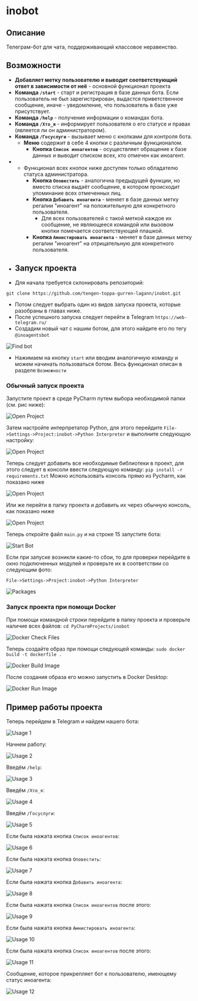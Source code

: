 # inobot

## Описание
Телеграм-бот для чата, поддерживающий классовое неравенство.

## Возможности
- **Добавляет метку пользователю и выводит соответствующий ответ в зависимости от неё** - основной функционал проекта
- **Команда ```/start```** - старт и регистрация в базе данных бота. Если пользователь не был зарегистрирован, выдастся приветственное сообщение, иначе - уведомление, что пользователь в базе уже присутствует.
- **Команда ```/help```** - получение информации о командах бота.
- **Команда ```/Хто_я```** - информирует пользователя о его статусе и правах (является ли он администратором).
- **Команда ```/Госуслуги```** - вызывает меню с кнопками для контроля бота.
  - **Меню** содержит в себе 4 кнопки с различным функционалом.
    - **Кнопка ```Список иноагентов```** - осуществляет обращение к базе данных и выводит списком всех, кто отмечен как иноагент.
- - Функционал всех кнопок ниже доступен только обладателю статуса администратора.
    - **Кнопка ```Оповестить```** - аналогична предыдущей функции, но вместо списка выдаёт сообщение, в котором происходит упоминание всех отмеченных лиц.
    - **Кнопка ```Добавить иноагента```** - меняет в базе данных метку регалии "иноагент" на положительную для конкретного пользователя.
      - Для всех пользователей с такой меткой каждое их сообщение, не являющееся командой или вызовом кнопки помечается соответствующей плашкой.
    - **Кнопка ```Амнистировать иноагента```** - меняет в базе данных метку регалии "иноагент" на отрицательную для конкретного пользователя.
- ## Запуск проекта
- Для начала требуется склонировать репозиторий:

```git clone https://github.com/tengen-toppa-gurren-lagann/inobot.git```

- Потом следует выбрать один из видов запуска проекта, которые разобраны в главах ниже.
- После успешного запуска следует перейти в Telegram ```https://web-telegram.ru/```
- Создадим новый чат с нашим ботом, для этого найдите его по тегу ```@inoagentsbot```

![Find bot ](examples/2.PNG)

- Нажимаем на кнопку ```start``` или вводим аналогичную команду и можем начинать пользоваться ботом. Весь функционал описан в разделе ```Возможности```

### Обычный запуск проекта
Запустите проект в среде PyCharm путем выбора необходимой папки (см. рис ниже):

![Open Project](examples/3.PNG)

Затем настройте интерпретатор Python, для этого перейдите ```File->Settings->Project:inobot->Python Interpreter``` и выполните следующую настройку:

![Open Project](examples/4.PNG)

Теперь следует добавить все необходимые библиотеки в проект, для этого следует в консоли ввести следующую команду:
```pip install -r requirements.txt```
Можно использовать консоль прямо из Pycharm, как показано ниже

![Open Project](examples/5.PNG)

Или же перейти в папку проекта и добавить их через обычную консоль, как показано ниже

![Open Project](examples/6.PNG)

Теперь откройте файл ```main.py``` и на строке 15 запустите бота:

![Start Bot](examples/7.PNG)

Если при запуске возникли какие-то сбои, то для проверки перейдите в окно подключенных модулей и проверьте их в соответствии со следующим фото:

```File->Settings->Project:inobot->Python Interpreter```

![Packages](examples/8.PNG)

### Запуск проекта при помощи Docker
При помощи командной строки перейдите в папку проекта и проверьте наличие всех файлов:
```cd PyCharmProjects/inobot```

![Docker Check Files](examples/9.PNG)

Теперь создайте образ при помощи следующей команды:
```sudo docker build -t dockerfile .```

![Docker Build Image](examples/10.PNG)

После создания образа его можно запустить в Docker Desktop:

![Docker Run Image](examples/11.PNG)

## Пример работы проекта

Теперь перейдем в Telegram и найдем нашего бота:

![Usage 1](examples/2.PNG)

Начнем работу:

![Usage 2](examples/bot-1.PNG)

Введём ```/help```:

![Usage 3](examples/1.PNG)

Введём ```/Хто_я```:

![Usage 4](examples/bot-2.PNG)

Введём ```/Госуслуги```:

![Usage 5](examples/bot-3.PNG)

Если была нажата кнопка ```Список иноагентов```:

![Usage 6](examples/bot-4.PNG)

Если была нажата кнопка ```Оповестить```:

![Usage 7](examples/bot-5.PNG)

Если была нажата кнопка ```Добавить иноагента```:

![Usage 8](examples/bot-6.PNG)

Если была нажата кнопка ```Список иноагентов``` после этого:

![Usage 9](examples/bot-7.PNG)

Если была нажата кнопка ```Амнистировать иноагента```:

![Usage 10](examples/bot-8.PNG)

Если была нажата кнопка ```Список иноагентов``` после этого:

![Usage 11](examples/bot-9.PNG)

Сообщение, которое прикрепляет бот к пользователю, имеющему статус иноагента:  

![Usage 12](examples/bot-10.PNG)
